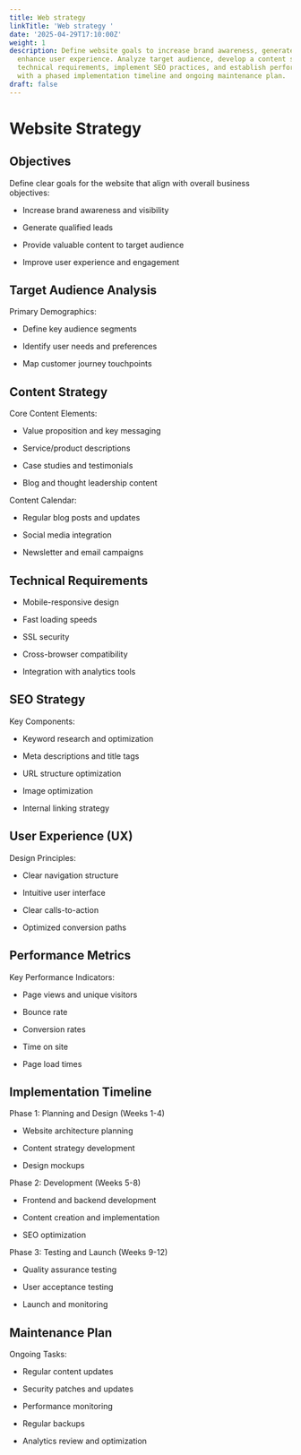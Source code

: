 ```yaml
---
title: Web strategy
linkTitle: 'Web strategy '
date: '2025-04-29T17:10:00Z'
weight: 1
description: Define website goals to increase brand awareness, generate leads, and
  enhance user experience. Analyze target audience, develop a content strategy, ensure
  technical requirements, implement SEO practices, and establish performance metrics
  with a phased implementation timeline and ongoing maintenance plan.
draft: false
---
```



# Website Strategy

## Objectives

Define clear goals for the website that align with overall business objectives:

- Increase brand awareness and visibility

- Generate qualified leads

- Provide valuable content to target audience

- Improve user experience and engagement

## Target Audience Analysis

Primary Demographics:

- Define key audience segments

- Identify user needs and preferences

- Map customer journey touchpoints

## Content Strategy

Core Content Elements:

- Value proposition and key messaging

- Service/product descriptions

- Case studies and testimonials

- Blog and thought leadership content

Content Calendar:

- Regular blog posts and updates

- Social media integration

- Newsletter and email campaigns

## Technical Requirements

- Mobile-responsive design

- Fast loading speeds

- SSL security

- Cross-browser compatibility

- Integration with analytics tools

## SEO Strategy

Key Components:

- Keyword research and optimization

- Meta descriptions and title tags

- URL structure optimization

- Image optimization

- Internal linking strategy

## User Experience (UX)

Design Principles:

- Clear navigation structure

- Intuitive user interface

- Clear calls-to-action

- Optimized conversion paths

## Performance Metrics

Key Performance Indicators:

- Page views and unique visitors

- Bounce rate

- Conversion rates

- Time on site

- Page load times

## Implementation Timeline

Phase 1: Planning and Design (Weeks 1-4)

- Website architecture planning

- Content strategy development

- Design mockups

Phase 2: Development (Weeks 5-8)

- Frontend and backend development

- Content creation and implementation

- SEO optimization

Phase 3: Testing and Launch (Weeks 9-12)

- Quality assurance testing

- User acceptance testing

- Launch and monitoring

## Maintenance Plan

Ongoing Tasks:

- Regular content updates

- Security patches and updates

- Performance monitoring

- Regular backups

- Analytics review and optimization

<!-- Unsupported block type: child_page -->